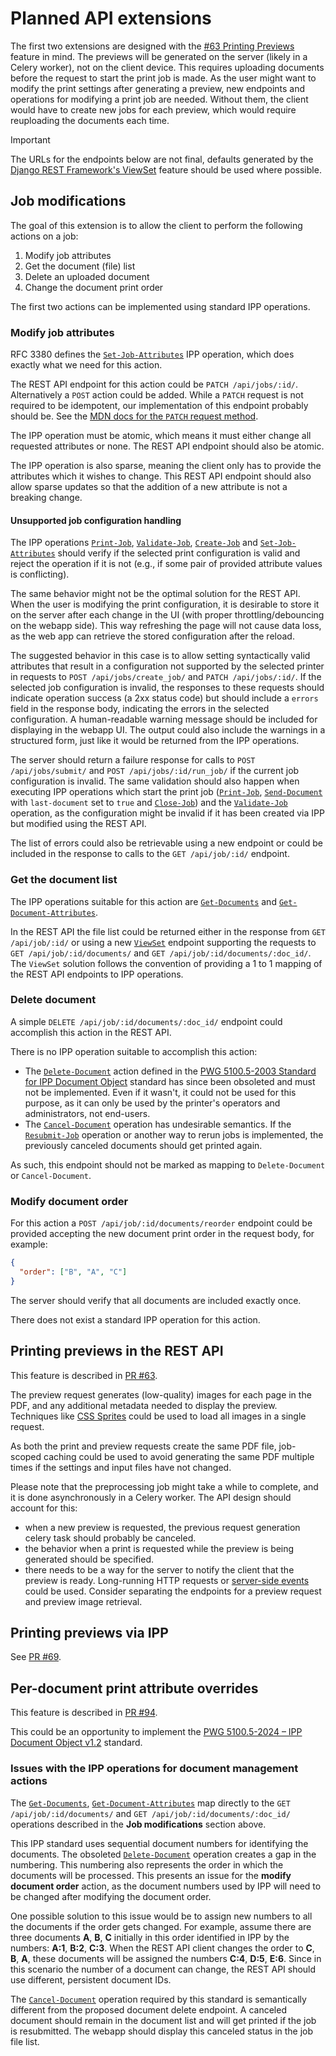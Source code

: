 # Planned API extensions
The first two extensions are designed with the [#63 Printing Previews](https://github.com/KSIUJ/gutenberg/issues/63)
feature in mind. The previews will be generated on the server (likely in a Celery worker), not on the client device.
This requires uploading documents before the request to start the print job is made.
As the user might want to modify the print settings after generating a preview, new endpoints and operations for
modifying a print job are needed. Without them, the client would have to create new jobs for each preview, which
would require reuploading the documents each time.

> [!IMPORTANT]
> The URLs for the endpoints below are not final, defaults generated by the
> [Django REST Framework's ViewSet](https://www.django-rest-framework.org/tutorial/6-viewsets-and-routers/)
> feature should be used where possible.

## Job modifications
The goal of this extension is to allow the client to perform the following actions on a job:
1. Modify job attributes
2. Get the document (file) list
3. Delete an uploaded document
4. Change the document print order

The first two actions can be implemented using standard IPP operations.
### Modify job attributes
RFC 3380 defines the [`Set-Job-Attributes`](https://datatracker.ietf.org/doc/html/rfc3380#section-4.2) IPP operation,
which does exactly what we need for this action.

The REST API endpoint for this action could be `PATCH /api/jobs/:id/`. Alternatively a `POST` action could be added.
While a `PATCH` request is not required to be idempotent, our implementation of this endpoint probably should be.
See the [MDN docs for the `PATCH` request method](https://developer.mozilla.org/en-US/docs/Web/HTTP/Reference/Methods/PATCH).

The IPP operation must be atomic, which means it must either change all requested attributes or none.
The REST API endpoint should also be atomic.

The IPP operation is also sparse, meaning the client only has to provide the attributes which it wishes to change.
This REST API endpoint should also allow sparse updates so that the addition of a new attribute is not a breaking change.

#### Unsupported job configuration handling
The IPP operations
[`Print-Job`](https://datatracker.ietf.org/doc/html/rfc8011#section-4.2.1),
[`Validate-Job`](https://datatracker.ietf.org/doc/html/rfc8011#section-4.2.3),
[`Create-Job`](https://datatracker.ietf.org/doc/html/rfc8011#section-4.2.4) and
[`Set-Job-Attributes`](https://datatracker.ietf.org/doc/html/rfc3380#section-4.2)
should verify if the selected print configuration is valid and reject the operation if it is not (e.g., if some pair of
provided attribute values is conflicting).

The same behavior might not be the optimal solution for the REST API.
When the user is modifying the print configuration, it is desirable to store it on the server after each change in
the UI (with proper throttling/debouncing on the webapp side). This way refreshing the page will not cause data loss,
as the web app can retrieve the stored configuration after the reload.

The suggested behavior in this case is to allow setting syntactically valid attributes that result in a configuration
not supported by the selected printer in requests to `POST /api/jobs/create_job/` and `PATCH /api/jobs/:id/`.
If the selected job configuration is invalid, the responses to these requests should indicate operation success (a 2xx
status code) but should include a `errors` field in the response body, indicating the errors in the selected
configuration. A human-readable warning message should be included for displaying in the webapp UI. The output could
also include the warnings in a structured form, just like it would be returned from the IPP operations.

The server should return a failure response for calls to `POST /api/jobs/submit/` and `POST /api/jobs/:id/run_job/`
if the current job configuration is invalid.
The same validation should also happen when executing IPP operations which
start the print job ([`Print-Job`](https://datatracker.ietf.org/doc/html/rfc8011#section-4.2.1),
[`Send-Document`](https://datatracker.ietf.org/doc/html/rfc8011#section-4.3.1) with `last-document` set to `true`
and [`Close-Job`](https://ftp.pwg.org/pub/pwg/candidates/cs-ippjobext21-20230210-5100.7.pdf)) and the
[`Validate-Job`](https://datatracker.ietf.org/doc/html/rfc8011#section-4.2.3) operation,
as the configuration might be invalid if it has been created via IPP but modified using the REST API.

The list of errors could also be retrievable using a new endpoint or could be included in the response to calls to the
`GET /api/job/:id/` endpoint.

### Get the document list
The IPP operations suitable for this action are
[`Get-Documents`](https://ftp.pwg.org/pub/pwg/candidates/cs-ippdocobject12-20240517-5100.5.pdf)
and [`Get-Document-Attributes`](https://ftp.pwg.org/pub/pwg/candidates/cs-ippdocobject12-20240517-5100.5.pdf).

In the REST API the file list could be returned either in the response from `GET /api/job/:id/` or using a new
[`ViewSet`](https://www.django-rest-framework.org/tutorial/6-viewsets-and-routers/) endpoint supporting the requests to
`GET /api/job/:id/documents/` and `GET /api/job/:id/documents/:doc_id/`.
The `ViewSet` solution follows the convention of providing a 1 to 1 mapping of the REST API endpoints to IPP operations.

### Delete document
A simple `DELETE /api/job/:id/documents/:doc_id/` endpoint could accomplish this action in the REST API.

There is no IPP operation suitable to accomplish this action:
- The [`Delete-Document`](https://ftp.pwg.org/pub/pwg/candidates/cs-ippdocobject10-20031031-5100.5.pdf) action defined in
  the [PWG 5100.5-2003 Standard for IPP Document Object](https://ftp.pwg.org/pub/pwg/candidates/cs-ippdocobject10-20031031-5100.5.pdf)
  standard has since been obsoleted and must not be implemented. Even if it wasn't, it could not be used for this purpose,
  as it can only be used by the printer's operators and administrators, not end-users.
- The [`Cancel-Document`](https://ftp.pwg.org/pub/pwg/candidates/cs-ippdocobject12-20240517-5100.5.pdf) operation has
  undesirable semantics. If the [`Resubmit-Job`](https://ftp.pwg.org/pub/pwg/candidates/cs-ippepx20-20240315-5100.11.pdf)
  operation or another way to rerun jobs is implemented, the previously canceled documents should get printed again.

As such, this endpoint should not be marked as mapping to `Delete-Document` or `Cancel-Document`.

### Modify document order
For this action a `POST /api/job/:id/documents/reorder` endpoint could be provided accepting the new document print
order in the request body, for example:
```json
{
  "order": ["B", "A", "C"]
}
```
The server should verify that all documents are included exactly once.

There does not exist a standard IPP operation for this action.

## Printing previews in the REST API
This feature is described in [PR #63](https://github.com/KSIUJ/gutenberg/issues/63).

The preview request generates (low-quality) images for each page in the PDF,
and any additional metadata needed to display the preview.
Techniques like [CSS Sprites](https://css-tricks.com/css-sprites/) could be used to load all images in a single request.

As both the print and preview requests create the same PDF file, job-scoped caching could be used
to avoid generating the same PDF multiple times if the settings and input files have not changed.

Please note that the preprocessing job might take a while to complete, and it is done asynchronously
in a Celery worker. The API design should account for this:
- when a new preview is requested, the previous request generation celery task should probably be canceled.
- the behavior when a print is requested while the preview is being generated should be specified.
- there needs to be a way for the server to notify the client that the preview is ready.
  Long-running HTTP requests or [server-side events](https://github.com/KSIUJ/gutenberg/issues/89) could be used.
  Consider separating the endpoints for a preview request and preview image retrieval.

## Printing previews via IPP
See [PR #69](https://github.com/KSIUJ/gutenberg/issues/69).

## Per-document print attribute overrides
This feature is described in [PR #94](https://github.com/KSIUJ/gutenberg/issues/94).

This could be an opportunity to implement the
[PWG 5100.5-2024 – IPP Document Object v1.2](https://ftp.pwg.org/pub/pwg/candidates/cs-ippdocobject12-20240517-5100.5.pdf)
standard.

### Issues with the IPP operations for document management actions
The [`Get-Documents`](https://ftp.pwg.org/pub/pwg/candidates/cs-ippdocobject12-20240517-5100.5.pdf),
[`Get-Document-Attributes`](https://ftp.pwg.org/pub/pwg/candidates/cs-ippdocobject12-20240517-5100.5.pdf)
map directly to the `GET /api/job/:id/documents/` and `GET /api/job/:id/documents/:doc_id/` operations described in the
**Job modifications** section above.

This IPP standard uses sequential document numbers for identifying the documents.
The obsoleted [`Delete-Document`](https://ftp.pwg.org/pub/pwg/candidates/cs-ippdocobject10-20031031-5100.5.pdf)
operation creates a gap in the numbering.
This numbering also represents the order in which the documents will be processed. This presents an issue for the
**modify document order** action, as the document numbers used by IPP will need to be changed after modifying the
document order.

One possible solution to this issue would be to assign new numbers to all the documents if the order
gets changed. For example, assume there are three documents **A**, **B**, **C** initially in this order identified in
IPP by the numbers: **A:1**, **B:2**, **C:3**. When the REST API client changes the order to **C**, **B**, **A**, these
documents will be assigned the numbers **C:4**, **D:5**, **E:6**.
Since in this scenario the number of a document can change, the REST API should use different, persistent document IDs.

The [`Cancel-Document`](https://ftp.pwg.org/pub/pwg/candidates/cs-ippdocobject12-20240517-5100.5.pdf) operation required
by this standard is semantically different from the proposed document delete endpoint. A canceled document should remain
in the document list and will get printed if the job is resubmitted. The webapp should display this canceled status
in the job file list.
